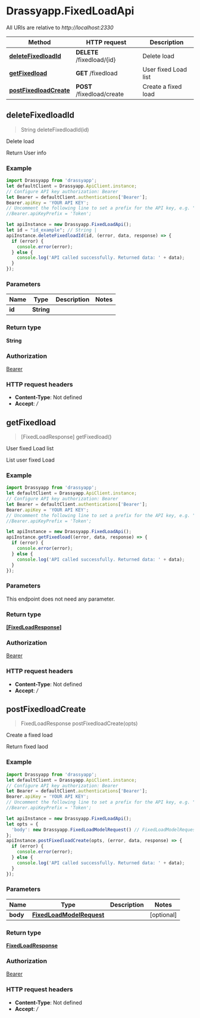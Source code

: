 # Drassyapp.FixedLoadApi

All URIs are relative to *http://localhost:2330*

Method | HTTP request | Description
------------- | ------------- | -------------
[**deleteFixedloadId**](FixedLoadApi.md#deleteFixedloadId) | **DELETE** /fixedload/{id} | Delete load
[**getFixedload**](FixedLoadApi.md#getFixedload) | **GET** /fixedload | User fixed Load list
[**postFixedloadCreate**](FixedLoadApi.md#postFixedloadCreate) | **POST** /fixedload/create | Create a fixed load



## deleteFixedloadId

> String deleteFixedloadId(id)

Delete load

Return User info

### Example

```javascript
import Drassyapp from 'drassyapp';
let defaultClient = Drassyapp.ApiClient.instance;
// Configure API key authorization: Bearer
let Bearer = defaultClient.authentications['Bearer'];
Bearer.apiKey = 'YOUR API KEY';
// Uncomment the following line to set a prefix for the API key, e.g. "Token" (defaults to null)
//Bearer.apiKeyPrefix = 'Token';

let apiInstance = new Drassyapp.FixedLoadApi();
let id = "id_example"; // String | 
apiInstance.deleteFixedloadId(id, (error, data, response) => {
  if (error) {
    console.error(error);
  } else {
    console.log('API called successfully. Returned data: ' + data);
  }
});
```

### Parameters


Name | Type | Description  | Notes
------------- | ------------- | ------------- | -------------
 **id** | **String**|  | 

### Return type

**String**

### Authorization

[Bearer](../README.md#Bearer)

### HTTP request headers

- **Content-Type**: Not defined
- **Accept**: */*


## getFixedload

> [FixedLoadResponse] getFixedload()

User fixed Load list

List user fixed Load

### Example

```javascript
import Drassyapp from 'drassyapp';
let defaultClient = Drassyapp.ApiClient.instance;
// Configure API key authorization: Bearer
let Bearer = defaultClient.authentications['Bearer'];
Bearer.apiKey = 'YOUR API KEY';
// Uncomment the following line to set a prefix for the API key, e.g. "Token" (defaults to null)
//Bearer.apiKeyPrefix = 'Token';

let apiInstance = new Drassyapp.FixedLoadApi();
apiInstance.getFixedload((error, data, response) => {
  if (error) {
    console.error(error);
  } else {
    console.log('API called successfully. Returned data: ' + data);
  }
});
```

### Parameters

This endpoint does not need any parameter.

### Return type

[**[FixedLoadResponse]**](FixedLoadResponse.md)

### Authorization

[Bearer](../README.md#Bearer)

### HTTP request headers

- **Content-Type**: Not defined
- **Accept**: */*


## postFixedloadCreate

> FixedLoadResponse postFixedloadCreate(opts)

Create a fixed load

Return fixed laod

### Example

```javascript
import Drassyapp from 'drassyapp';
let defaultClient = Drassyapp.ApiClient.instance;
// Configure API key authorization: Bearer
let Bearer = defaultClient.authentications['Bearer'];
Bearer.apiKey = 'YOUR API KEY';
// Uncomment the following line to set a prefix for the API key, e.g. "Token" (defaults to null)
//Bearer.apiKeyPrefix = 'Token';

let apiInstance = new Drassyapp.FixedLoadApi();
let opts = {
  'body': new Drassyapp.FixedLoadModelRequest() // FixedLoadModelRequest | 
};
apiInstance.postFixedloadCreate(opts, (error, data, response) => {
  if (error) {
    console.error(error);
  } else {
    console.log('API called successfully. Returned data: ' + data);
  }
});
```

### Parameters


Name | Type | Description  | Notes
------------- | ------------- | ------------- | -------------
 **body** | [**FixedLoadModelRequest**](FixedLoadModelRequest.md)|  | [optional] 

### Return type

[**FixedLoadResponse**](FixedLoadResponse.md)

### Authorization

[Bearer](../README.md#Bearer)

### HTTP request headers

- **Content-Type**: Not defined
- **Accept**: */*

